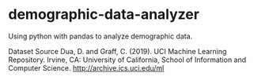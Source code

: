 # demographic-data-analyzer

Using python with pandas to analyze demographic data.

Dataset Source
Dua, D. and Graff, C. (2019). UCI Machine Learning Repository. Irvine, CA: University of California, School of Information and Computer Science.
http://archive.ics.uci.edu/ml
